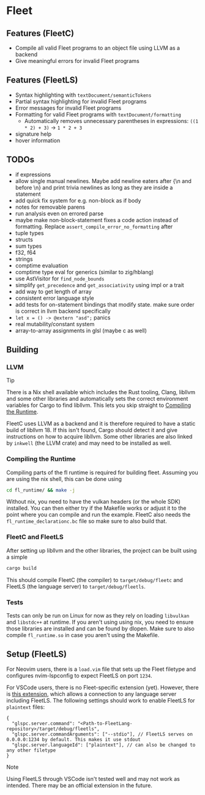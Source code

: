 # Fleet

## Features (FleetC)
- Compile all valid Fleet programs to an object file using LLVM as a backend
- Give meaningful errors for invalid Fleet programs

## Features (FleetLS)
- Syntax highlighting with `textDocument/semanticTokens`
- Partial syntax highlighting for invalid Fleet programs
- Error messages for invalid Fleet programs
- Formatting for valid Fleet programs with `textDocument/formatting`
    - Automatically removes unnecessary parentheses in expressions: `((1 * 2) + 3)` → `1 * 2 + 3`
- signature help
- hover information


## TODOs
- if expressions
- allow single manual newlines. Maybe add newline eaters after {\n and before \n} and print trivia newlines as long as they are inside a statement
- add quick fix system for e.g. non-block as if body
- notes for removable parens
- run analysis even on errored parse
- maybe make non-block-statement fixes a code action instead of formatting. Replace `assert_compile_error_no_formatting` after
- tuple types
- structs
- sum types
- f32, f64
- strings
- comptime evaluation
- comptime type eval for generics (similar to zig/hblang)
- use AstVisitor for `find_node_bounds`
- simplify `get_precedence` and `get_associativity` using impl or a trait
- add way to get length of array
- consistent error language style
- add tests for on-statement bindings that modify state. make sure order is correct in llvm backend specifically
- `let x = () -> @extern "asd";` panics
- real mutability/constant system
- array-to-array assignments in glsl (maybe c as well)


## Building
### LLVM
> [!TIP]
> There is a Nix shell available which includes the Rust tooling, Clang, libllvm and some other libraries and automatically sets the correct environment variables for Cargo to find libllvm. This lets you skip straight to [Compiling the Runtime](#compiling-the-runtime).


FleetC uses LLVM as a backend and it is therefore required to have a static build of libllvm 18. If this isn't found, Cargo should detect it and give instructions on how to acquire libllvm.
Some other libraries are also linked by `inkwell` (the LLVM crate) and may need to be installed as well.

### Compiling the Runtime
Compiling parts of the fl runtime is required for building fleet. Assuming you are using the nix shell, this can be done using
```sh
cd fl_runtime/ && make -j
```

Without nix, you need to have the vulkan headers (or the whole SDK) installed. You can then either try if the Makefile works or adjust it to the point where you can compile and run the example. FleetC also needs the `fl_runtime_declarationc.bc` file so make sure to also build that.


### FleetC and FleetLS
After setting up libllvm and the other libraries, the project can be built using a simple 

```sh
cargo build
```

This should compile FleetC (the compiler) to `target/debug/fleetc` and FleetLS (the language server) to `target/debug/fleetls`.

### Tests
Tests can only be run on Linux for now as they rely on loading `libvulkan` and `libstdc++` at runtime.
If you aren't using using nix, you need to ensure those libraries are installed and can be found by dlopen.
Make sure to also compile `fl_runtime.so` in case you aren't using the Makefile.


## Setup (FleetLS)
For Neovim users, there is a `load.vim` file that sets up the Fleet filetype and configures nvim-lspconfig to expect FleetLS on port `1234`.

For VSCode users, there is no Fleet-specific extension (yet). However, there is [this extension](https://marketplace.visualstudio.com/items/?itemName=zsol.vscode-glspc), which allows a connection to any language server including FleetLS. The following settings should work to enable FleetLS for `plaintext` files:
```jsonc
{
  "glspc.server.command": "<Path-to-FleetLang-repository>/target/debug/fleetls",
  "glspc.server.commandArguments": ["--stdio"], // FleetLS serves on 0.0.0.0:1234 by default. This makes it use stdout
  "glspc.server.languageId": ["plaintext"], // can also be changed to any other filetype
}
```

> [!NOTE]
> Using FleetLS through VSCode isn't tested well and may not work as intended. There may be an official extension in the future.
